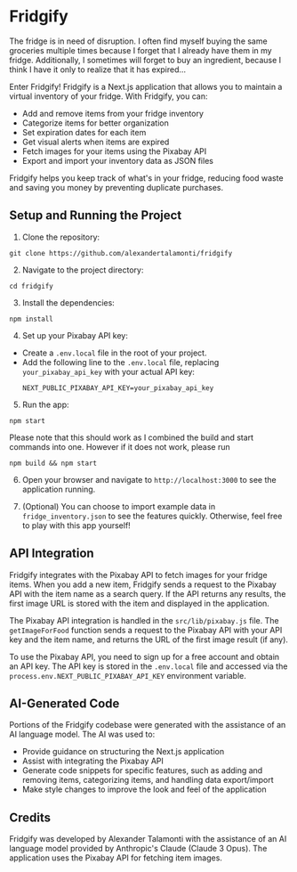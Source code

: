 # Fridgify

The fridge is in need of disruption. I often find myself buying the same groceries multiple times because I forget that I already have them in my fridge. Additionally, I sometimes will forget to buy an ingredient, because I think I have it only to realize that it has expired...

Enter Fridgify! Fridgify is a Next.js application that allows you to maintain a virtual inventory of your fridge. With Fridgify, you can:

- Add and remove items from your fridge inventory
- Categorize items for better organization
- Set expiration dates for each item
- Get visual alerts when items are expired
- Fetch images for your items using the Pixabay API
- Export and import your inventory data as JSON files

Fridgify helps you keep track of what's in your fridge, reducing food waste and saving you money by preventing duplicate purchases.

## Setup and Running the Project

1. Clone the repository:
```
git clone https://github.com/alexandertalamonti/fridgify
```
2. Navigate to the project directory:
```
cd fridgify
```
3. Install the dependencies:
```
npm install
```

4. Set up your Pixabay API key:
- Create a `.env.local` file in the root of your project.
- Add the following line to the `.env.local` file, replacing `your_pixabay_api_key` with your actual API key:
  ```
  NEXT_PUBLIC_PIXABAY_API_KEY=your_pixabay_api_key
  ```

5. Run the app:
```
npm start
```
Please note that this should work as I combined the build and start commands into one. However if it does not work, please run
```
npm build && npm start
```


6. Open your browser and navigate to `http://localhost:3000` to see the application running.

7. (Optional) You can choose to import example data in `fridge_inventory.json` to see the features quickly. Otherwise, feel free to play with this app yourself!

## API Integration

Fridgify integrates with the Pixabay API to fetch images for your fridge items. When you add a new item, Fridgify sends a request to the Pixabay API with the item name as a search query. If the API returns any results, the first image URL is stored with the item and displayed in the application.

The Pixabay API integration is handled in the `src/lib/pixabay.js` file. The `getImageForFood` function sends a request to the Pixabay API with your API key and the item name, and returns the URL of the first image result (if any).

To use the Pixabay API, you need to sign up for a free account and obtain an API key. The API key is stored in the `.env.local` file and accessed via the `process.env.NEXT_PUBLIC_PIXABAY_API_KEY` environment variable.

## AI-Generated Code

Portions of the Fridgify codebase were generated with the assistance of an AI language model. The AI was used to:

- Provide guidance on structuring the Next.js application
- Assist with integrating the Pixabay API
- Generate code snippets for specific features, such as adding and removing items, categorizing items, and handling data export/import
- Make style changes to improve the look and feel of the application

## Credits

Fridgify was developed by Alexander Talamonti with the assistance of an AI language model provided by Anthropic's Claude (Claude 3 Opus). The application uses the Pixabay API for fetching item images.
